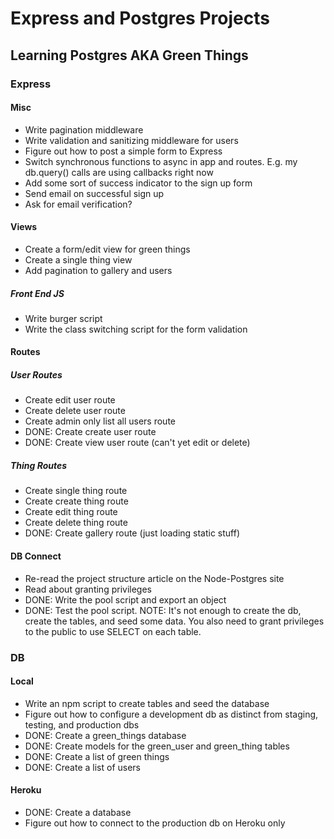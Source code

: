 # Express and Postgres Projects

## Learning Postgres AKA Green Things

### Express

#### Misc
- Write pagination middleware
- Write validation and sanitizing middleware for users
- Figure out how to post a simple form to Express
- Switch synchronous functions to async in app and routes. E.g. my db.query() calls are using callbacks right now
- Add some sort of success indicator to the sign up form
- Send email on successful sign up
- Ask for email verification?


#### Views
- Create a form/edit view for green things
- Create a single thing view
- Add pagination to gallery and users

##### Front End JS
- Write burger script
- Write the class switching script for the form validation

#### Routes

##### User Routes
- Create edit user route
- Create delete user route
- Create admin only list all users route
- DONE: Create create user route
- DONE: Create view user route (can't yet edit or delete)
##### Thing Routes
- Create single thing route
- Create create thing route
- Create edit thing route
- Create delete thing route
- DONE: Create gallery route (just loading static stuff)

#### DB Connect
- Re-read the project structure article on the Node-Postgres site
- Read about granting privileges
- DONE: Write the pool script and export an object
- DONE: Test the pool script. NOTE: It's not enough to create the db, create the tables, and seed some data. You also need to grant privileges to the public to use SELECT on each table. 

### DB
#### Local
- Write an npm script to create tables and seed the database
- Figure out how to configure a development db as distinct from staging, testing, and production dbs
- DONE: Create a green_things database
- DONE: Create models for the green_user and green_thing tables
- DONE: Create a list of green things
- DONE: Create a list of users
#### Heroku
- DONE: Create a database
- Figure out how to connect to the production db on Heroku only
